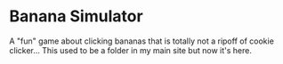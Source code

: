 # Banana Simulator

A "fun" game about clicking bananas that is totally not a ripoff of cookie clicker...
This used to be a folder in my main site but now it's here.


